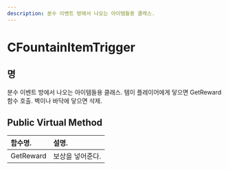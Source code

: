 ```yaml
---
description: 분수 이벤트 방에서 나오는 아이템들용 클래스.
---
```


# CFountainItemTrigger

## 명

분수 이벤트 방에서 나오는 아이템들용 클래스. 템이 플레이어에게 닿으면 GetReward함수 호출. 벽이나 바닥에 닿으면 삭제.

## Public Virtual Method

| 함수명. | 설명. |
| :--- | :--- |
| GetReward | 보상을 넣어준다. |

